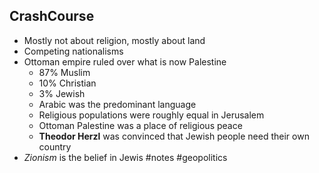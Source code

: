 ## CrashCourse
- Mostly not about religion, mostly about land
- Competing nationalisms
- Ottoman empire ruled over what is now Palestine
	- 87% Muslim
	- 10% Christian
	- 3% Jewish
	- Arabic was the predominant language
	- Religious populations were roughly equal in Jerusalem 
	- Ottoman Palestine was a place of religious peace
	- **Theodor Herzl** was convinced that Jewish people need their own country
- *Zionism* is the belief in Jewis
#notes
#geopolitics
